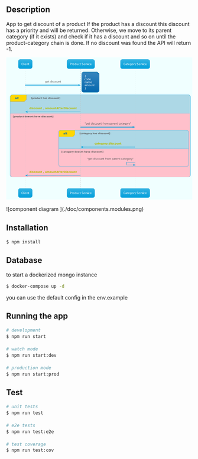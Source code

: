 ## Description
App to get discount of a product
If the product has a discount this discount has a priority and will be returned.
Otherwise, we move to its parent category (if it exists) and check if it has a discount and so on until the product-category chain is done.
If no discount was found the API will return -1.
<p align="center">

<p align="center">

![sequence diagram for getting discount](./doc/get-discount.seq.png)
</p>
![component diagram ](./doc/components.modules.png)
</p>


## Installation
```bash
$ npm install
```

## Database
to start a dockerized mongo instance
```bash
$ docker-compose up -d
```
you can use the default config in the env.example

## Running the app

```bash
# development
$ npm run start

# watch mode
$ npm run start:dev

# production mode
$ npm run start:prod
```

## Test

```bash
# unit tests
$ npm run test

# e2e tests
$ npm run test:e2e

# test coverage
$ npm run test:cov
```


